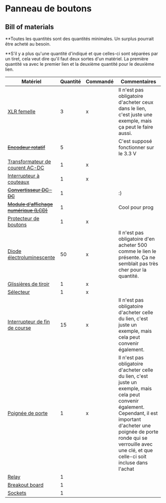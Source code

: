 # Panneau de boutons

## Bill of materials

\*\*Toutes les quantités sont des quantités minimales. Un surplus pourrait être acheté au besoin.

\*\*S'il y a plus qu'une quantité d'indiqué et que celles-ci sont séparées par un tiret, cela veut dire qu'il faut deux sortes d'un matériel. La première quantité va avec le premier lien et la deuxième quantité pour le deuxième lien.


| Matériel                                                                                                                                                                                                                                                                                                                                                                                                                                                                                                                                                                                                                                                        | Quantité | Commandé | Commentaires                                                                                                                                                                                                                                            |
| --------------------------------------------------------------------------------------------------------------------------------------------------------------------------------------------------------------------------------------------------------------------------------------------------------------------------------------------------------------------------------------------------------------------------------------------------------------------------------------------------------------------------------------------------------------------------------------------------------------------------------------------------------------- | -------- | -------- | ------------------------------------------------------------------------------------------------------------------------------------------------------------------------------------------------------------------------------------------------------- |
| [XLR femelle](https://www.amazon.ca/XLR-Female-Jack-Pin-Connector/dp/B07S6J8WVD)                                                                                                                                                                                                                                                                                                                                                                                                                                                                                                                                                                                | 3        | x        | Il n'est pas obligatoire d'acheter ceux dans le lien, c'est juste une exemple, mais ça peut le faire aussi.                                                                                                                                             |
| [~~Encodeur rotatif~~](https://fr.aliexpress.com/item/1005005988110355.html?spm=a2g0o.detail.pcDetailTopMoreOtherSeller.3.48dbUMD8UMD8vc&gps-id=pcDetailTopMoreOtherSeller&scm=1007.40050.354490.0&scm_id=1007.40050.354490.0&scm-url=1007.40050.354490.0&pvid=09999da3-8fe3-47af-ab01-b68535f65fad&_t=gps-id:pcDetailTopMoreOtherSeller,scm-url:1007.40050.354490.0,pvid:09999da3-8fe3-47af-ab01-b68535f65fad,tpp_buckets:668%232846%238115%232000&isseo=y&pdp_npi=4%40dis%21CAD%212.66%211.66%21%21%211.88%211.17%21%402101c5bf17295382813856241e7aab%2112000035628782774%21rec%21CA%21%21ABX&utparam-url=scene%3ApcDetailTopMoreOtherSeller%7Cquery_from%3A) | 5        |          | C'est supposé fonctionner sur le 3.3 V                                                                                                                                                                                                                  |
| [Transformateur de courent AC-DC](https://www.amazon.ca/ALITOVE-Transformer-Switching-Converter-Security/dp/B078RZ6C3N)                                                                                                                                                                                                                                                                                                                                                                                                                                                                                                                                         | 1        | x        |                                                                                                                                                                                                                                                         |
| [Interrupteur à couteaux](https://www.amazon.ca/Household-Disconnect-Electrical-Control-Switches/dp/B0D3VSK37Z)                                                                                                                                                                                                                                                                                                                                                                                                                                                                                                                                                 | 1        | x        |                                                                                                                                                                                                                                                         |
| [~~Convertisseur DC-DC~~](https://www.amazon.ca/NOYITO-Waterproof-Overcurrent-Short-Circuit-Undervoltage/dp/B07HCTNHL7/ref=sr_1_7?crid=34IFJUPWD55GF&dib=eyJ2IjoiMSJ9.e6raU5eiaWePieRt4JmMMmvyzZJenejW9r3A5Qx-L0cXCl2iZxAj6KCspRJ4NWEDXpLFFOq77FpE_AiQVnU4PA6sHtPQuxH8r65vSp89t9XiRzJXdQ8E8Ap2KkKk_jsTwltvrUY_kxhlcntjr2oPm_NZ7NY5r_deyEtOIC5c-JbjXEZtWeNfy6oBDRWQfwqHhJ2DaXsrbp_hQ4AeWBzEJchS7wiOcYmCepAiqIvLXdY-EFHj1bC9p0VKYe08MKPhe6cj3pNwwKAH5gCsOm-JooqI65HYgD_sOpgruLRLry8.nA4Nc7VwCmVe-7KlkgdoMmaowQsCtmhG9HeJl5oea1Y&dib_tag=se&keywords=12%2BV%2Bto%2B3.3%2BV&qid=1729552548&sprefix=12%2Bv%2Bto%2B3%2B3%2Bv%2Caps%2C113&sr=8-7&th=1)                 | 1        |          | :)                                                                                                                                                                                                                                                      |
| [~~Module d'affichage numérique (LCD)~~](https://www.amazon.ca/DIYmalls-Resistive-Touchscreen-Parallel-Interface/dp/B0BFDYCX94/ref=sr_1_6?crid=2EIPFEV1SQ1AG&dib=eyJ2IjoiMSJ9.5aUTigTsy0tR1AnGXmImYkkn36rUNj1Ji03tbCNhj0TvWc5-OkWxGXQqcmnZB7721mBCxM5vG7ddTNValKn-IY6Q8pCXu6UKtgle1A7r-YE-dM5PDmQBjP0Ssru7CT9f5Tbq10z4ZymuffyRyO1pYQx0ghdsmKZgPUVb83cIRAorO5qcO9_bUyPmtyd5yN30rHZazsc36RL29KeTHdrUfL706i6xeKrw8OILelEOazSi3XJGisoRuGgkJSVubEDq-vzeUCOtpAPLiqJkfqJRExIaijIe4-TLSohpJvSkMTY._hQLMA7vczAU-RFy2N9HW5B7x60mkY7HpBCrtZxpH0Y&dib_tag=se&keywords=lcd+3.3V&qid=1729552325&sprefix=lcd+3+3v%2Caps%2C132&sr=8-6P)                                         | 1        |          | Cool pour prog                                                                                                                                                                                                                                          |
| [Protecteur de boutons](https://www.amazon.ca/Healeved-Dustproof-Emergency-Transparent-Pushbutton/dp/B0CRC3TBCJ)                                                                                                                                                                                                                                                                                                                                                                                                                                                                                                                                                | 1        | x        |                                                                                                                                                                                                                                                         |
| [Diode électroluminescente](https://www.amazon.ca/Millimeter-Emitting-Assortment-Diffused-Indicator/dp/B07N2GVCYZ)                                                                                                                                                                                                                                                                                                                                                                                                                                                                                                                                              | 50       | x        | Il n'est pas obligatoire d'en acheter 500 comme le lien le présente. Ça ne semblait pas très cher pour la quantité.                                                                                                                                     |
| [Glissières de tiroir](https://www.amazon.ca/Pairs-Drawer-Slides-Bearing-3-Section/dp/B0CZLDJLRP/ref=sr_1_5?)                                                                                                                                                                                                                                                                                                                                                                                                                                                                                                                                                   | 1        | x        |                                                                                                                                                                                                                                                         |
| [Sélecteur](https://www.amazon.ca/XIRIXX-YMD11-25A-Isolator-Disconnect-Selector/dp/B0CZRJMTF6/ref=sr_1_171?)                                                                                                                                                                                                                                                                                                                                                                                                                                                                                                                                                    | 1        | x        |                                                                                                                                                                                                                                                         |
| [Interrupteur de fin de course](https://www.amazon.ca/DAOKI-Switch-Momentary-Button-Arduino/dp/B07YKFX99S?th=1)                                                                                                                                                                                                                                                                                                                                                                                                                                                                                                                                                 | 15       | x        | Il n'est pas obligatoire d'acheter celle du lien, c'est juste un exemple, mais cela peut convenir également.                                                                                                                                            |
| [Poignée de porte](https://www.amazon.ca/Pack-Entry-Knobs-Outdoor-Interior/dp/B0D7GBKWKW/ref=cs_sr_dp_1?)                                                                                                                                                                                                                                                                                                                                                                                                                                                                                                                                                       | 1        | x        | Il n'est pas obligatoire d'acheter celle du lien, c'est juste un exemple, mais cela peut convenir également. Cependant, il est important d'acheter une poignée de porte ronde qui se verrouille avec une clé, et que celle-ci soit incluse dans l'achat |
| [Relay](https://www.amazon.ca/Channel-Optocoupler-Isolated-Control-Development/dp/B0CRQDN152/ref=sr_1_4?)                                                                                                                                                                                                                                                                                                                                                                                                                                                                                                                                                       | 1        |          |                                                                                                                                                                                                                                                         |
| [Breakout board](https://www.amazon.ca/KeeYees-Breakout-ESP-WROOM-32-Microcontroller-Development/dp/B09PYW1HC9/ref=sr_1_6?)                                                                                                                                                                                                                                                                                                                                                                                                                                                                                                                                     | 1        |          |                                                                                                                                                                                                                                                         |
| [Sockets](https://www.amazon.ca/Baomain-Panel-Power-Sockets-Connectors/dp/B00WFZH042/ref=sr_1_19?)                                                                                                                                                                                                                                                                                                                                                                                                                                                                                                                                                              | 1        |          |                                                                                                                                                                                                                                                         |

